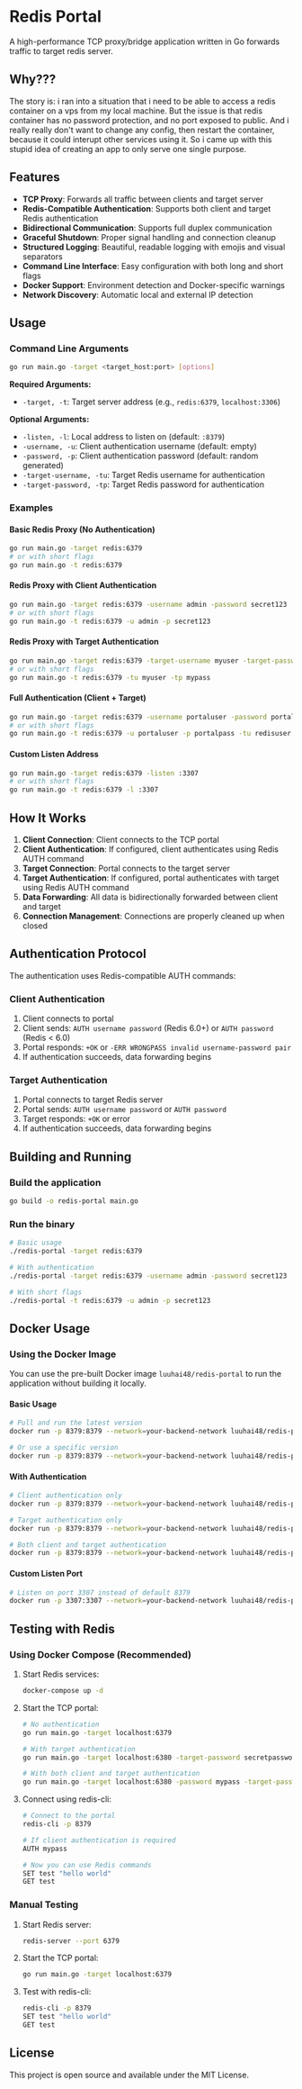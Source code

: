 # Redis Portal

A high-performance TCP proxy/bridge application written in Go forwards traffic to target redis server.

## Why???

The story is: i ran into a situation that i need to be able to access a redis container on a vps from my local machine. But the issue is that redis container has no password protection, and no port exposed to public.
And i really really don't want to change any config, then restart the container, because it could interupt other services using it.
So i came up with this stupid idea of creating an app to only serve one single purpose.

## Features

- **TCP Proxy**: Forwards all traffic between clients and target server
- **Redis-Compatible Authentication**: Supports both client and target Redis authentication
- **Bidirectional Communication**: Supports full duplex communication
- **Graceful Shutdown**: Proper signal handling and connection cleanup
- **Structured Logging**: Beautiful, readable logging with emojis and visual separators
- **Command Line Interface**: Easy configuration with both long and short flags
- **Docker Support**: Environment detection and Docker-specific warnings
- **Network Discovery**: Automatic local and external IP detection

## Usage

### Command Line Arguments

```bash
go run main.go -target <target_host:port> [options]
```

**Required Arguments:**
- `-target, -t`: Target server address (e.g., `redis:6379`, `localhost:3306`)

**Optional Arguments:**
- `-listen, -l`: Local address to listen on (default: `:8379`)
- `-username, -u`: Client authentication username (default: empty)
- `-password, -p`: Client authentication password (default: random generated)
- `-target-username, -tu`: Target Redis username for authentication
- `-target-password, -tp`: Target Redis password for authentication

### Examples

#### Basic Redis Proxy (No Authentication)
```bash
go run main.go -target redis:6379
# or with short flags
go run main.go -t redis:6379
```

#### Redis Proxy with Client Authentication
```bash
go run main.go -target redis:6379 -username admin -password secret123
# or with short flags
go run main.go -t redis:6379 -u admin -p secret123
```

#### Redis Proxy with Target Authentication
```bash
go run main.go -target redis:6379 -target-username myuser -target-password mypass
# or with short flags
go run main.go -t redis:6379 -tu myuser -tp mypass
```

#### Full Authentication (Client + Target)
```bash
go run main.go -target redis:6379 -username portaluser -password portalpass -target-username redisuser -target-password redispass
# or with short flags
go run main.go -t redis:6379 -u portaluser -p portalpass -tu redisuser -tp redispass
```

#### Custom Listen Address
```bash
go run main.go -target redis:6379 -listen :3307
# or with short flags
go run main.go -t redis:6379 -l :3307
```

## How It Works

1. **Client Connection**: Client connects to the TCP portal
2. **Client Authentication**: If configured, client authenticates using Redis AUTH command
3. **Target Connection**: Portal connects to the target server
4. **Target Authentication**: If configured, portal authenticates with target using Redis AUTH command
5. **Data Forwarding**: All data is bidirectionally forwarded between client and target
6. **Connection Management**: Connections are properly cleaned up when closed

## Authentication Protocol

The authentication uses Redis-compatible AUTH commands:

### Client Authentication
1. Client connects to portal
2. Client sends: `AUTH username password` (Redis 6.0+) or `AUTH password` (Redis < 6.0)
3. Portal responds: `+OK` or `-ERR WRONGPASS invalid username-password pair`
4. If authentication succeeds, data forwarding begins

### Target Authentication
1. Portal connects to target Redis server
2. Portal sends: `AUTH username password` or `AUTH password`
3. Target responds: `+OK` or error
4. If authentication succeeds, data forwarding begins

## Building and Running

### Build the application
```bash
go build -o redis-portal main.go
```

### Run the binary
```bash
# Basic usage
./redis-portal -target redis:6379

# With authentication
./redis-portal -target redis:6379 -username admin -password secret123

# With short flags
./redis-portal -t redis:6379 -u admin -p secret123
```

## Docker Usage

### Using the Docker Image

You can use the pre-built Docker image `luuhai48/redis-portal` to run the application without building it locally.

#### Basic Usage
```bash
# Pull and run the latest version
docker run -p 8379:8379 --network=your-backend-network luuhai48/redis-portal:latest -target redis:6379

# Or use a specific version
docker run -p 8379:8379 --network=your-backend-network luuhai48/redis-portal:0.0.1 -target redis:6379
```

#### With Authentication
```bash
# Client authentication only
docker run -p 8379:8379 --network=your-backend-network luuhai48/redis-portal:latest -target redis:6379 -username admin -password secret123

# Target authentication only
docker run -p 8379:8379 --network=your-backend-network luuhai48/redis-portal:latest -target redis:6379 -target-password redispass

# Both client and target authentication
docker run -p 8379:8379 --network=your-backend-network luuhai48/redis-portal:latest -target redis:6379 -username portaluser -password portalpass -target-username redisuser -target-password redispass
```

#### Custom Listen Port
```bash
# Listen on port 3307 instead of default 8379
docker run -p 3307:3307 --network=your-backend-network luuhai48/redis-portal:latest -target redis:6379 -listen :3307
```

## Testing with Redis

### Using Docker Compose (Recommended)

1. Start Redis services:
   ```bash
   docker-compose up -d
   ```

2. Start the TCP portal:
   ```bash
   # No authentication
   go run main.go -target localhost:6379
   
   # With target authentication
   go run main.go -target localhost:6380 -target-password secretpassword
   
   # With both client and target authentication
   go run main.go -target localhost:6380 -password mypass -target-password secretpassword
   ```

3. Connect using redis-cli:
   ```bash
   # Connect to the portal
   redis-cli -p 8379
   
   # If client authentication is required
   AUTH mypass
   
   # Now you can use Redis commands
   SET test "hello world"
   GET test
   ```

### Manual Testing

1. Start Redis server:
   ```bash
   redis-server --port 6379
   ```

2. Start the TCP portal:
   ```bash
   go run main.go -target localhost:6379
   ```

3. Test with redis-cli:
   ```bash
   redis-cli -p 8379
   SET test "hello world"
   GET test
   ```

## License

This project is open source and available under the MIT License.
